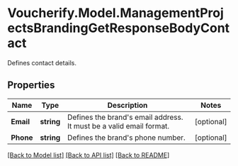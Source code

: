 # Voucherify.Model.ManagementProjectsBrandingGetResponseBodyContact
Defines contact details.

## Properties

Name | Type | Description | Notes
------------ | ------------- | ------------- | -------------
**Email** | **string** | Defines the brand&#39;s email address. It must be a valid email format. | [optional] 
**Phone** | **string** | Defines the brand&#39;s phone number. | [optional] 

[[Back to Model list]](../../README.md#documentation-for-models) [[Back to API list]](../../README.md#documentation-for-api-endpoints) [[Back to README]](../../README.md)

